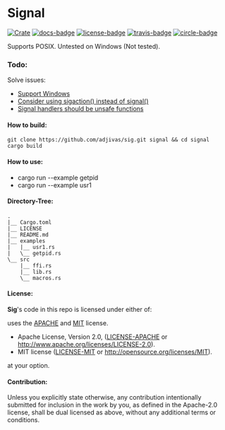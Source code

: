 # Signal

[![Crate][crate-badge]][crate] [![docs-badge][]][docs] [![license-badge][]][license] [![travis-badge][]][travis] [![circle-badge][]][circle]

Supports POSIX. Untested on Windows (Not tested).

### Todo:
Solve issues:
* [Support Windows](https://github.com/adjivas/sig/issues/5)
* [Consider using sigaction() instead of signal()](https://github.com/adjivas/sig/issues/3)
* [Signal handlers should be unsafe functions](https://github.com/adjivas/sig/issues/2)

#### How to build:
```shell
git clone https://github.com/adjivas/sig.git signal && cd signal
cargo build
```

#### How to use:
* cargo run --example getpid
* cargo run --example usr1

#### Directory-Tree:
```shell
.
|__ Cargo.toml
|__ LICENSE
|__ README.md
|__ examples
|   |__ usr1.rs
|   \__ getpid.rs
\__ src
    |__ ffi.rs
    |__ lib.rs
    \__ macros.rs
```

#### License:
**Sig**'s code in this repo is licensed under either of:

uses the [APACHE][license-mit] and [MIT][license-apache] license.
 * Apache License, Version 2.0, ([LICENSE-APACHE](LICENSE-APACHE) or http://www.apache.org/licenses/LICENSE-2.0).
 * MIT license ([LICENSE-MIT](LICENSE-MIT) or http://opensource.org/licenses/MIT).

  [license-apache]: https://github.com/adjivas/sig/blob/master/LICENSE-APACHE
  [license-mit]: https://github.com/adjivas/sig/blob/master/LICENSE-MIT

  at your option.

#### Contribution:

Unless you explicitly state otherwise, any contribution intentionally submitted for inclusion in the work by you, as defined in the Apache-2.0 license, shall be dual licensed as above, without any additional terms or conditions.

[crate-badge]: https://img.shields.io/badge/crates.io-v0.1.1-orange.svg?style=flat-square
[crate]: https://crates.io/crates/sig
[docs-badge]: https://img.shields.io/badge/API-docs-blue.svg?style=flat-square
[docs]: http://adjivas.github.io/sig/sig
[license-badge]: https://img.shields.io/crates/l/cublas.svg?style=flat-square
[license]: https://github.com/adjivas/sig/blob/master/README.md#license
[travis-badge]: https://travis-ci.org/adjivas/sig.svg?style=flat-square
[travis]: https://travis-ci.org/adjivas/sig
[circle-badge]: https://circleci.com/gh/adjivas/sig/tree/master.svg?style=svg
[circle]: https://circleci.com/gh/adjivas/sig/tree/master
